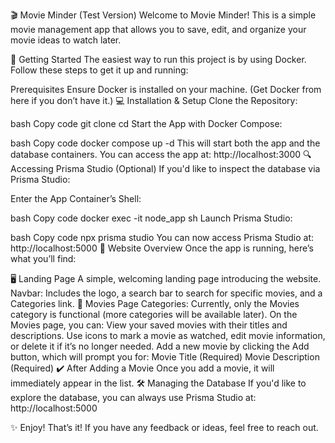🎬 Movie Minder (Test Version)
Welcome to Movie Minder! This is a simple movie management app that allows you to save, edit, and organize your movie ideas to watch later.

🚀 Getting Started
The easiest way to run this project is by using Docker. Follow these steps to get it up and running:

Prerequisites
Ensure Docker is installed on your machine.
(Get Docker from here if you don’t have it.)
💻 Installation & Setup
Clone the Repository:

bash
Copy code
git clone <your-repo-url>
cd <your-repo-folder>
Start the App with Docker Compose:

bash
Copy code
docker compose up -d
This will start both the app and the database containers.
You can access the app at: http://localhost:3000
🔍 Accessing Prisma Studio (Optional)
If you'd like to inspect the database via Prisma Studio:

Enter the App Container’s Shell:

bash
Copy code
docker exec -it node_app sh
Launch Prisma Studio:

bash
Copy code
npx prisma studio
You can now access Prisma Studio at: http://localhost:5000
📝 Website Overview
Once the app is running, here’s what you’ll find:

🖥️ Landing Page
A simple, welcoming landing page introducing the website.
Navbar: Includes the logo, a search bar to search for specific movies, and a Categories link.
🎥 Movies Page
Categories: Currently, only the Movies category is functional (more categories will be available later).
On the Movies page, you can:
View your saved movies with their titles and descriptions.
Use icons to mark a movie as watched, edit movie information, or delete it if it’s no longer needed.
Add a new movie by clicking the Add button, which will prompt you for:
Movie Title (Required)
Movie Description (Required)
✔️ After Adding a Movie
Once you add a movie, it will immediately appear in the list.
🛠️ Managing the Database
If you'd like to explore the database, you can always use Prisma Studio at:
http://localhost:5000

✨ Enjoy!
That’s it! If you have any feedback or ideas, feel free to reach out.
